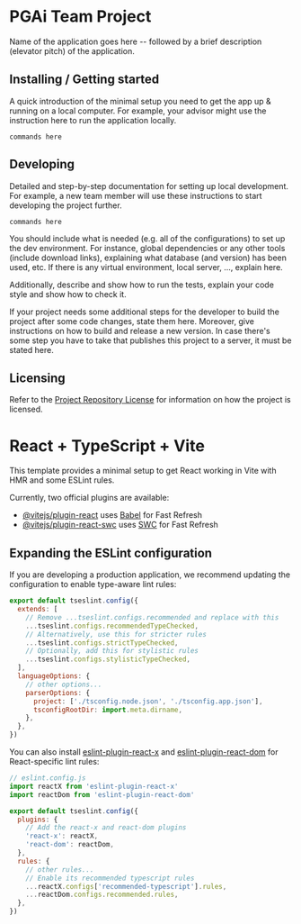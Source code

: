 # PGAi Team Project

Name of the application goes here -- followed by a brief description (elevator pitch) of the application.

## Installing / Getting started

A quick introduction of the minimal setup you need to get the app up & running on a local computer. For example, your advisor might use the instruction here to run the application locally.

```shell
commands here
```

## Developing

Detailed and step-by-step documentation for setting up local development. For example, a new team member will use these instructions to start developing the project further. 

```shell
commands here
```

You should include what is needed (e.g. all of the configurations) to set up the dev environment. For instance, global dependencies or any other tools (include download links), explaining what database (and version) has been used, etc. If there is any virtual environment, local server, ..., explain here. 

Additionally, describe and show how to run the tests, explain your code style and show how to check it.

If your project needs some additional steps for the developer to build the project after some code changes, state them here. Moreover, give instructions on how to build and release a new version. In case there's some step you have to take that publishes this project to a server, it must be stated here. 

## Licensing

Refer to the [Project Repository License](./LICENSE.md) for information on how the project is licensed.

# React + TypeScript + Vite

This template provides a minimal setup to get React working in Vite with HMR and some ESLint rules.

Currently, two official plugins are available:

- [@vitejs/plugin-react](https://github.com/vitejs/vite-plugin-react/blob/main/packages/plugin-react/README.md) uses [Babel](https://babeljs.io/) for Fast Refresh
- [@vitejs/plugin-react-swc](https://github.com/vitejs/vite-plugin-react-swc) uses [SWC](https://swc.rs/) for Fast Refresh

## Expanding the ESLint configuration

If you are developing a production application, we recommend updating the configuration to enable type-aware lint rules:

```js
export default tseslint.config({
  extends: [
    // Remove ...tseslint.configs.recommended and replace with this
    ...tseslint.configs.recommendedTypeChecked,
    // Alternatively, use this for stricter rules
    ...tseslint.configs.strictTypeChecked,
    // Optionally, add this for stylistic rules
    ...tseslint.configs.stylisticTypeChecked,
  ],
  languageOptions: {
    // other options...
    parserOptions: {
      project: ['./tsconfig.node.json', './tsconfig.app.json'],
      tsconfigRootDir: import.meta.dirname,
    },
  },
})
```

You can also install [eslint-plugin-react-x](https://github.com/Rel1cx/eslint-react/tree/main/packages/plugins/eslint-plugin-react-x) and [eslint-plugin-react-dom](https://github.com/Rel1cx/eslint-react/tree/main/packages/plugins/eslint-plugin-react-dom) for React-specific lint rules:

```js
// eslint.config.js
import reactX from 'eslint-plugin-react-x'
import reactDom from 'eslint-plugin-react-dom'

export default tseslint.config({
  plugins: {
    // Add the react-x and react-dom plugins
    'react-x': reactX,
    'react-dom': reactDom,
  },
  rules: {
    // other rules...
    // Enable its recommended typescript rules
    ...reactX.configs['recommended-typescript'].rules,
    ...reactDom.configs.recommended.rules,
  },
})
```
